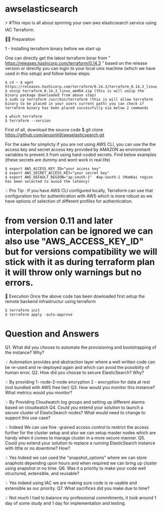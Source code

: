 # awselasticsearch
⚡️ #This repo is all about spinning your own aws elasticsearch service using IAC Terraform.

👨‍💻 Preparation

1 - Installing terraform binary before we start up

One can directly get the latest terraform binar from " https://releases.hashicorp.com/terraform/0.14.3 " based on the release version or directly you can login to your local unix machine (which we have used in this setup) and follow below steps:

    $ cd ~ $ wget https://releases.hashicorp.com/terraform/0.14.3/terraform_0.14.3_linux_amd64.zip 
    $ unzip terraform_0.14.3_linux_amd64.zip (this is will unzip the binary package downloaded from above step) 
    $ sudo cp terraform /usr/bin/terraform (this is will allow terraform binary to be placed in your users current path) you can check if terraform binary has been placed successfully via below 2 commands

    $ which terraform
    $ terraform --version

First of all, download the source code 
    $ git clone https://github.com/anusinh9/awselasticsearch.git

For the sake for simplicty if you are not using AWS CLI, you can use the the access key and secret access key provided by AMAZON as environment variables to prevent it from using hard-coded secrets. Find below examples (these secrets are dummy and wont work in real life)

    $ export AWS_ACCESS_KEY_ID="your access key"
    $ export AWS_SECRET_ACCESS_KEY="your secret key"
    $ export AWS_DEFAULT_REGION="ap-south-1"  #ap-south-1 (Mumbai region has been selected to avoid the latency)


💡 Pro Tip : If you have AWS CLI configured locally, Terraform can use that configuration too for authentication with AWS which is more robust as we have options of selection of different profiles for authentication.
# from version 0.11 and later interpolation can be ignored we can also use "AWS_ACCESS_KEY_ID" but for versions compatibility we will stick with it as during terraform plan it will throw only warnings but no errors.

🚀 Execution Once the above code has been dowloaded first setup the remote backend infrastructur using terraform

    $ terraform init
    $ terraform apply -auto-approve


# Question and Answers
Q1. What did you choose to automate the provisioning and bootstrapping of the instance? Why?

💡 Automation provides and abstraction layer where a well written code can be re-used and re-deployed again and which can avoid the possibilty of human error.
Q2. How did you choose to secure ElasticSearch? Why?

💡 By providing
1- node-2-node encryption
2 - encryption for data at rest (not bundled with AWS free tier)
Q3. How would you monitor this instance? What metrics would you monitor?

💡 By Providing Cloudwatch log groups and setting up different alarms based on cloudwatch
Q4. Could you extend your solution to launch a secure cluster of ElasticSearch nodes? What
would need to change to support this use case?

💡 Indeed We can use fine -grained access control to restrict the access further for the cluster setup and also we can setup master nodes which are handy when it comes to manage cluster in a more secure manner.
Q5. Could you extend your solution to replace a running ElasticSearch instance with little or no
downtime? How?

💡 Yes Indeed we can used the "snapshot_options" where we can store snaphots depending upon hours and when required we can bring up cluster using snapshot in no time.
Q6. Was it a priority to make your code well structured, extensible, and reusable?

💡 Yes indeed using  IAC we are making sure code is re-usable and extensible as our priority.
Q7. What sacrifices did you make due to time?

💡 Not much I had to balance my professional commitments, it took around 1 day of some study and 1 day for implementation and testing.
